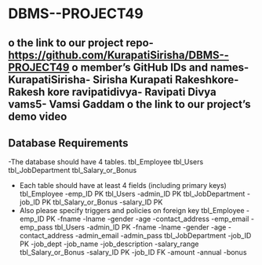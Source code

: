 # DBMS--PROJECT49
o the link to our project repo-https://github.com/KurapatiSirisha/DBMS--PROJECT49
o member’s GitHub IDs and names- 
KurapatiSirisha- Sirisha Kurapati
Rakeshkore- Rakesh kore
ravipatidivya- Ravipati Divya
vams5- Vamsi Gaddam 
o the link to our project’s demo video 
------------------------------------------------------------------------------------------
Database Requirements
------------------------------------------------------------------------------------------
-The database should have 4 tables.
    tbl_Employee
    tbl_Users
    tbl_JobDepartment
    tbl_Salary_or_Bonus
- Each table should have at least 4 fields (including primary keys)
    tbl_Employee
        -emp_ID PK
    tbl_Users
        -admin_ID PK
    tbl_JobDepartment
        -job_ID PK
    tbl_Salary_or_Bonus
        -salary_ID PK
- Also please specify triggers and policies on foreign key
tbl_Employee
        -emp_ID PK
        -fname
        -lname
        -gender
        -age
        -contact_address
        -emp_email
        -emp_pass
    tbl_Users
        -admin_ID PK
        -fname
        -lname
        -gender
        -age
        -contact_address
        -admin_email
        -admin_pass
    tbl_JobDepartment
        -job_ID PK
        -job_dept
        -job_name
        -job_description
        -salary_range
    tbl_Salary_or_Bonus
        -salary_ID PK
        -job_ID FK
        -amount
        -annual
        -bonus
